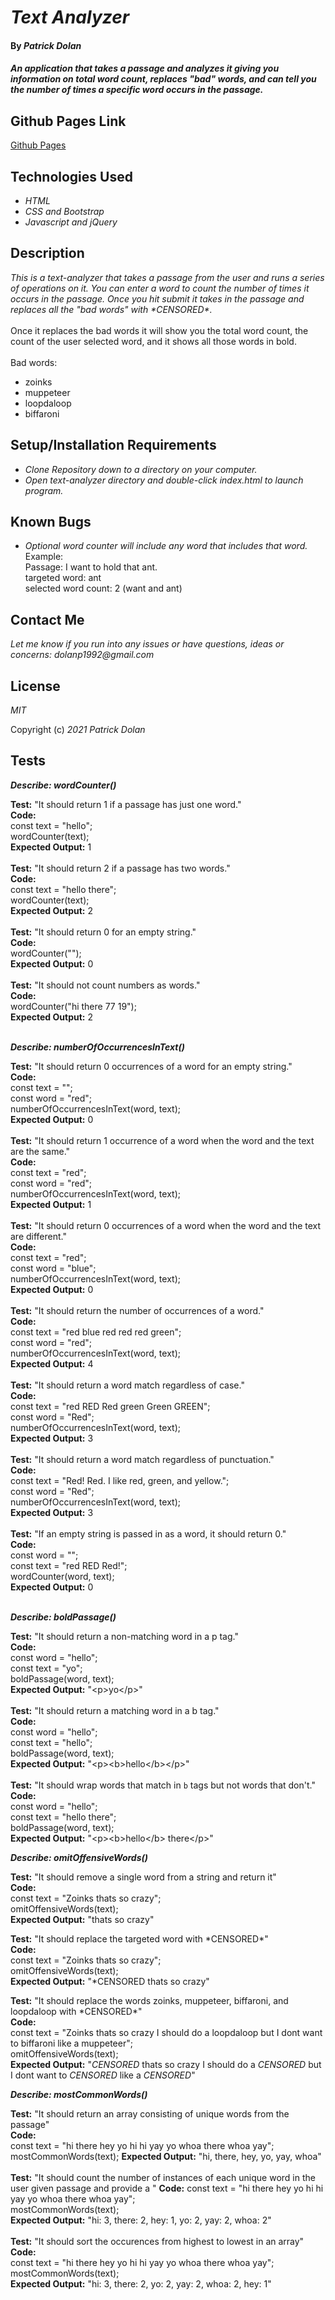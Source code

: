 # _Text Analyzer_

#### By _**Patrick Dolan**_

#### _An application that takes a passage and analyzes it giving you information on total word count, replaces "bad" words, and can tell you the number of times a specific word occurs in the passage._

## Github Pages Link

[Github Pages](https://patrick-dolan.github.io/text-analyzer/)

## Technologies Used

* _HTML_
* _CSS and Bootstrap_
* _Javascript and jQuery_

## Description

_This is a text-analyzer that takes a passage from the user and runs a series of operations on it. You can enter a word to count the number of times it occurs in the passage. Once you hit submit it takes in the passage and replaces all the "bad words" with \*CENSORED\*._  
<br>
Once it replaces the bad words it will show you the total word count, the count of the user selected word, and it shows all those words in bold.  
<br>
Bad words:  
* zoinks
* muppeteer
* loopdaloop
* biffaroni  

## Setup/Installation Requirements

* _Clone Repository down to a directory on your computer._
* _Open text-analyzer directory and double-click index.html to launch program._


## Known Bugs

* _Optional word counter will include any word that includes that word._
Example:  
Passage: I want to hold that ant.  
targeted word: ant  
selected word count: 2 (want and ant)  

## Contact Me

_Let me know if you run into any issues or have questions, ideas or concerns:_
_dolanp1992@gmail.com_

## License

_MIT_

Copyright (c) _2021_ _Patrick Dolan_

## Tests

_**Describe: wordCounter()**_

**Test:** "It should return 1 if a passage has just one word."  
**Code:**  
const text = "hello";  
wordCounter(text);  
**Expected Output:** 1  
<br>
**Test:** "It should return 2 if a passage has two words."  
**Code:**  
const text = "hello there";  
wordCounter(text);  
**Expected Output:** 2  
<br>
**Test:** "It should return 0 for an empty string."  
**Code:**  
wordCounter("");  
**Expected Output:** 0  
<br>
**Test:** "It should not count numbers as words."  
**Code:**  
wordCounter("hi there 77 19");  
**Expected Output:** 2  
<br>

_**Describe: numberOfOccurrencesInText()**_

**Test:** "It should return 0 occurrences of a word for an empty string."  
**Code:**  
const text = "";  
const word = "red";  
numberOfOccurrencesInText(word, text);  
**Expected Output:** 0  
<br>
**Test:** "It should return 1 occurrence of a word when the word and the text are the same."  
**Code:**    
const text = "red";  
const word = "red";  
numberOfOccurrencesInText(word, text);  
**Expected Output:** 1  
<br>
**Test:** "It should return 0 occurrences of a word when the word and the text are different."  
**Code:**    
const text = "red";  
const word = "blue";  
numberOfOccurrencesInText(word, text);  
**Expected Output:** 0  
<br>
**Test:** "It should return the number of occurrences of a word."  
**Code:**   
const text = "red blue red red red green";  
const word = "red";  
numberOfOccurrencesInText(word, text);  
**Expected Output:** 4  
<br>
**Test:** "It should return a word match regardless of case."  
**Code:**    
const text = "red RED Red green Green GREEN";  
const word = "Red";  
numberOfOccurrencesInText(word, text);  
**Expected Output:** 3  
<br>
**Test:** "It should return a word match regardless of punctuation."  
**Code:**    
const text = "Red! Red. I like red, green, and yellow.";  
const word = "Red";  
numberOfOccurrencesInText(word, text);  
**Expected Output:** 3  
<br>
**Test:** "If an empty string is passed in as a word, it should return 0."  
**Code:**    
const word = "";  
const text = "red RED Red!";  
wordCounter(word, text);  
**Expected Output:** 0  
<br>  

_**Describe: boldPassage()**_

**Test:** "It should return a non-matching word in a p tag."  
**Code:**    
const word = "hello";  
const text = "yo";  
boldPassage(word, text);  
**Expected Output:** "\<p>yo\</p>"  
<br>
**Test:** "It should return a matching word in a b tag."  
**Code:**   
const word = "hello";  
const text = "hello";  
boldPassage(word, text);  
**Expected Output:** "\<p>\<b>hello\</b>\</p>"  
<br>
**Test:** "It should wrap words that match in `b` tags but not words that don't."  
**Code:**   
const word = "hello";  
const text = "hello there";  
boldPassage(word, text);  
**Expected Output:** "\<p>\<b>hello\</b> there\</p>"  

_**Describe: omitOffensiveWords()**_

**Test:** "It should remove a single word from a string and return it"  
**Code:**  
const text = "Zoinks thats so crazy";  
omitOffensiveWords(text);  
**Expected Output:** "thats so crazy"

**Test:** "It should replace the targeted word with \*CENSORED\*"  
**Code:**  
const text = "Zoinks thats so crazy";  
omitOffensiveWords(text);  
**Expected Output:** "*CENSORED thats so crazy"  

**Test:** "It should replace the words zoinks, muppeteer, biffaroni, and loopdaloop with \*CENSORED\*"  
**Code:**  
const text = "Zoinks thats so crazy I should do a loopdaloop but I dont want to biffaroni like a muppeteer";  
omitOffensiveWords(text);  
**Expected Output:** "*CENSORED* thats so crazy I should do a *CENSORED* but I dont want to *CENSORED* like a *CENSORED*"  

_**Describe: mostCommonWords()**_  

**Test:** "It should return an array consisting of unique words from the passage"  
**Code:**  
const text = "hi there hey yo hi hi yay yo whoa there whoa yay";  
mostCommonWords(text);
**Expected Output:** "hi, there, hey, yo, yay, whoa"  
<br>
**Test:** "It should count the number of instances of each unique word in the user given passage and provide a "
**Code:**
const text = "hi there hey yo hi hi yay yo whoa there whoa yay";  
mostCommonWords(text);  
**Expected Output:** "hi: 3, there: 2, hey: 1, yo: 2, yay: 2, whoa: 2"  
<br>
**Test:** "It should sort the occurences from highest to lowest in an array"  
**Code:**  
const text = "hi there hey yo hi hi yay yo whoa there whoa yay";  
mostCommonWords(text);  
**Expected Output:** "hi: 3, there: 2, yo: 2, yay: 2, whoa: 2, hey: 1"  